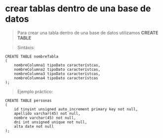 # crear tablas dentro de una base de datos

> Para crear una tabla dentro de una base de datos 
> utilizamos **CREATE TABLE**

> Sintáxis: 

    CREATE TABLE nombreTabla  
    (  
        nombreColumna1 tipoDato característcas,
        nombreColumna2 tipoDato característcas,
        nombreColumna3 tipoDato característcas,
        nombreColumna4 tipoDato característcas
    );


> Ejemplo práctico: 

    CREATE TABLE personas  
    ( 
        id tinyint unsigned auto_increment primary key not null,
        apellido varchar(45) not null,
        nombre varchar(45) not null,
        dni int unsigned unique not null,
        alta date not null
    );

